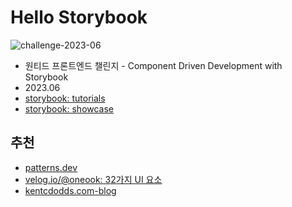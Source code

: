 # Hello Storybook

![challenge-2023-06](https://github.com/PollyGotACracker/hello-storybook/assets/92136750/05f16fa0-c1e4-435f-92e0-8fae8657c8a0)

- 원티드 프론트엔드 챌린지 - Component Driven Development with Storybook
- 2023.06
- [storybook: tutorials](https://storybook.js.org/tutorials/)
- [storybook: showcase](https://storybook.js.org/showcase/projects)

## 추천

- [patterns.dev](https://www.patterns.dev/)
- [velog.io/@oneook: 32가지 UI 요소](https://velog.io/@oneook/%ED%94%84%EB%A1%A0%ED%8A%B8%EC%97%94%EB%93%9C-%EA%B0%9C%EB%B0%9C%EC%9E%90%EB%9D%BC%EB%A9%B4-%EB%B0%98%EB%93%9C%EC%8B%9C-%EC%95%8C%EC%95%84%EB%91%90%EC%96%B4%EC%95%BC-%ED%95%A0-32%EA%B0%80%EC%A7%80%EC%9D%98-UI-%EC%9A%94%EC%86%8C-%EB%B2%88%EC%97%AD)
- [kentcdodds.com-blog](https://kentcdodds.com/blog)
